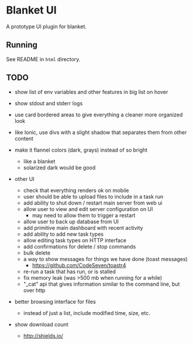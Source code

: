 # Blanket UI

A prototype UI plugin for blanket.

## Running

See README in `html` directory.

## TODO

- show list of env variables and other features in big list on hover

- show stdout and stderr logs

- use card bordered areas to give everything a cleaner more organized look

- like Ionic, use divs with a slight shadow that separates them from other content

- make it flannel colors (dark, grays) instead of so bright
    - like a blanket
    - solarized dark would be good

- other UI
    - check that everything renders ok on mobile
    - user should be able to upload files to include in a task run
    - add ability to shut down / restart main server from web ui
    - allow user to view and edit server configuration on UI
        - may need to allow them to trigger a restart
    - allow user to back up database from UI
    - add primitive main dashboard with recent activity
    - add ability to add new task types
    - allow editing task types on HTTP interface
    - add confirmations for delete / stop commands
    - bulk delete
    - a way to show messages for things we have done (toast messages)
        - https://github.com/CodeSeven/toastr4
    - re-run a task that has run, or is stalled
    - fix memory leak (was >500 mb when running for a while)
    - "_cat" api that gives information similar to the command line, but over http

- better browsing interface for files
    - instead of just a list, include modified time, size, etc.

- show download count
    - http://shields.io/



